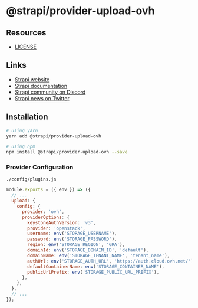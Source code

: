 # @strapi/provider-upload-ovh

## Resources

- [LICENSE](LICENSE)

## Links

- [Strapi website](https://strapi.io/)
- [Strapi documentation](https://docs.strapi.io)
- [Strapi community on Discord](https://discord.strapi.io)
- [Strapi news on Twitter](https://twitter.com/strapijs)

## Installation

```bash
# using yarn
yarn add @strapi/provider-upload-ovh

# using npm
npm install @strapi/provider-upload-ovh --save
```

### Provider Configuration

`./config/plugins.js`

```js
module.exports = ({ env }) => ({
  // ...
  upload: {
    config: {
      provider: 'ovh',
      providerOptions: {
        keystoneAuthVersion: 'v3',
        provider: 'openstack',
        username: env('STORAGE_USERNAME'),
        password: env('STORAGE_PASSWORD'),
        region: env('STORAGE_REGION', 'GRA'),
        domainId: env('STORAGE_DOMAIN_ID', 'default'),
        domainName: env('STORAGE_TENANT_NAME', 'tenant_name'),
        authUrl: env('STORAGE_AUTH_URL', 'https://auth.cloud.ovh.net/'),
        defaultContainerName: env('STORAGE_CONTAINER_NAME'),
        publicUrlPrefix: env('STORAGE_PUBLIC_URL_PREFIX'),
      },
    },
  },
  // ...
});
```
